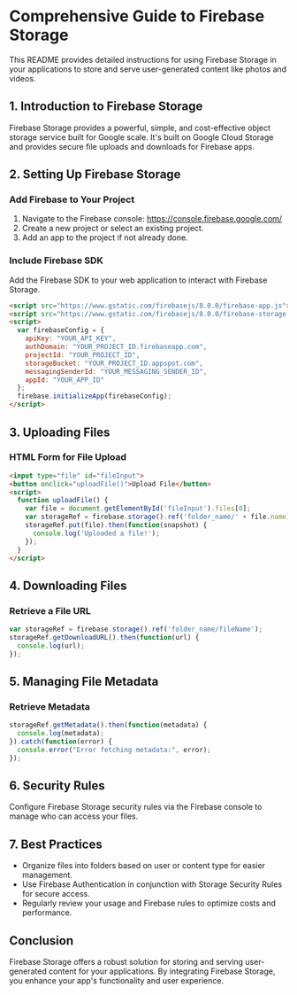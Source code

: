 # Comprehensive Guide to Firebase Storage

This README provides detailed instructions for using Firebase Storage in your applications to store and serve user-generated content like photos and videos.

## 1. Introduction to Firebase Storage

Firebase Storage provides a powerful, simple, and cost-effective object storage service built for Google scale. It's built on Google Cloud Storage and provides secure file uploads and downloads for Firebase apps.

## 2. Setting Up Firebase Storage

### Add Firebase to Your Project

1. Navigate to the Firebase console: https://console.firebase.google.com/
2. Create a new project or select an existing project.
3. Add an app to the project if not already done.

### Include Firebase SDK

Add the Firebase SDK to your web application to interact with Firebase Storage.

```html
<script src="https://www.gstatic.com/firebasejs/8.0.0/firebase-app.js"></script>
<script src="https://www.gstatic.com/firebasejs/8.0.0/firebase-storage.js"></script>
<script>
  var firebaseConfig = {
    apiKey: "YOUR_API_KEY",
    authDomain: "YOUR_PROJECT_ID.firebaseapp.com",
    projectId: "YOUR_PROJECT_ID",
    storageBucket: "YOUR_PROJECT_ID.appspot.com",
    messagingSenderId: "YOUR_MESSAGING_SENDER_ID",
    appId: "YOUR_APP_ID"
  };
  firebase.initializeApp(firebaseConfig);
</script>
```

## 3. Uploading Files

### HTML Form for File Upload

```html
<input type="file" id="fileInput">
<button onclick="uploadFile()">Upload File</button>
<script>
  function uploadFile() {
    var file = document.getElementById('fileInput').files[0];
    var storageRef = firebase.storage().ref('folder_name/' + file.name);
    storageRef.put(file).then(function(snapshot) {
      console.log('Uploaded a file!');
    });
  }
</script>
```

## 4. Downloading Files

### Retrieve a File URL

```javascript
var storageRef = firebase.storage().ref('folder_name/fileName');
storageRef.getDownloadURL().then(function(url) {
  console.log(url);
});
```

## 5. Managing File Metadata

### Retrieve Metadata

```javascript
storageRef.getMetadata().then(function(metadata) {
  console.log(metadata);
}).catch(function(error) {
  console.error("Error fetching metadata:", error);
});
```

## 6. Security Rules

Configure Firebase Storage security rules via the Firebase console to manage who can access your files.

## 7. Best Practices

- Organize files into folders based on user or content type for easier management.
- Use Firebase Authentication in conjunction with Storage Security Rules for secure access.
- Regularly review your usage and Firebase rules to optimize costs and performance.

## Conclusion

Firebase Storage offers a robust solution for storing and serving user-generated content for your applications. By integrating Firebase Storage, you enhance your app's functionality and user experience.
